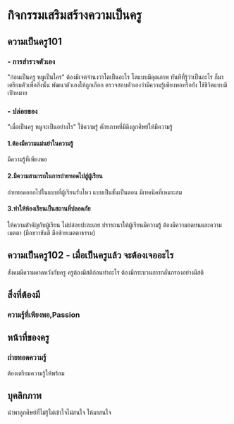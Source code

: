 # กิจกรรมเสริมสร้างความเป็นครู


## ความเป็นครู101 
### - การสำรวจตัวเอง
"ก่อนเป็นครู หนูเป็นใคร" ต้องมีเจตจำนงว่าโตเป็นอะไร โตแบบมีคุณภาพ ทันทีที่รู้ว่าเป็นอะไร ก็มาเตรียมตัวเพื่อสิ่งนั้น พัฒนาตัวเองให้ถูกเลือก ตรวจสอบตัวเองว่ามีความรู้เพียงพอหรือยัง ใช้ชีวิตแบบมีเป้าหมาย 
### - ปล่อยของ
"เมื่อเป็นครู หนูจะเป็นอย่างไร" ใช้ความรู้ ศักยภาพที่มีดึงลูกศิษย์ให้มีความรู้ 
#### 1.ต้องมีความแม่นยำในความรู้
มีความรู้ที่เพียงพอ
#### 2.มีความสามารถในการถ่ายทอดไปสู่ผู้เรียน
ถ่ายทอดออกไปในแบบที่ผู้เรียนรับไหว แบบเป็นขั้นเป็นตอน มีเทคนิคที่เหมาะสม
#### 3.ทำให้ห้องเรียนเป็นสถานที่ปลอดภัย
ให้ความสำคัญกับผู้เรียน ไม่ปล่อยปะละเลย ปรารถนาให้ผู้เรียนมีความรู้ ต้องมีความอดทนและความเมตตา (มือขวาขันติ มือซ้ายเมตตาธรรม)

## ความเป็นครู102 - เมื่อเป็นครูแล้ว จะต้องเจออะไร
สังคมมีความคาดหวังกับครู ครูต้องมีสติก่อนทำอะไร ต้องมีกระบวนการกลั่นกรองอย่างมีสติ

## สิ่งที่ต้องมี
### ความรู้ที่เพียงพอ,Passion 

## หน้าที่ของครู
### ถ่ายทอดความรู้
ต้องเตรียมความรู้ให้พร้อม

## บุคลิกภาพ
นำพาลูกศิษย์ที่ไม่รู้ไม่เข้าใจไม่สนใจ ให้มาสนใจ
